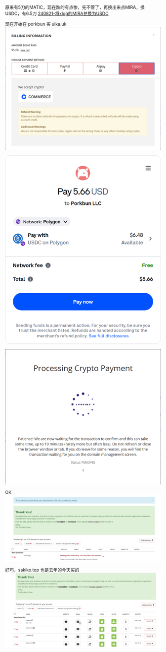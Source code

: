 原来有5刀的MATIC，现在跌的有点惨，先不管了，再换出来点MIRA，换USDC，有6.5刀
[240821-将xlog的MIRA兑换为USDC](240821-将xlog的MIRA兑换为USDC.md)

现在开始在 porkbun 买 uika.uk
![](assets/Pasted%20image%2020241029172724.png) 

![](assets/Pasted%20image%2020241029172815.png) 

![](assets/Pasted%20image%2020241029173033.png) 

OK
![](assets/Pasted%20image%2020241029173529.png) 

好巧，sakiko.top 也是去年的今天买的
![](assets/Pasted%20image%2020241029174036.png) 

